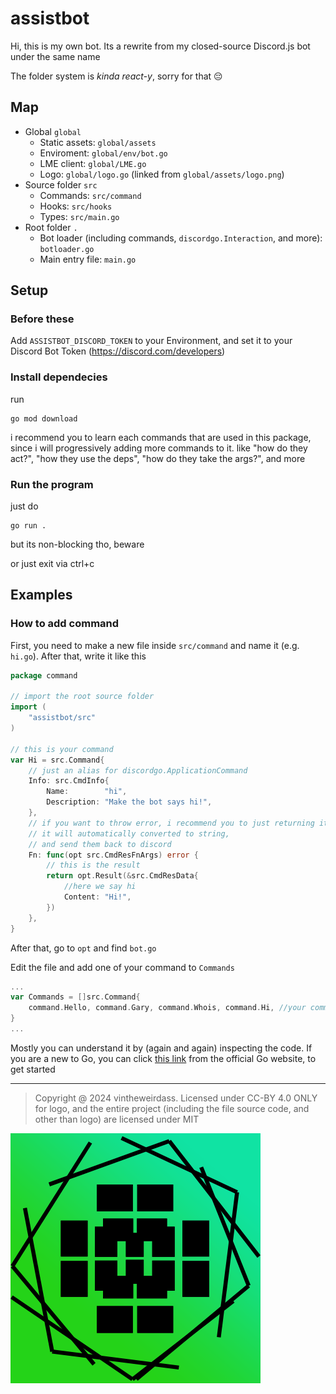 # assistbot
Hi, this is my own bot. Its a rewrite from my closed-source Discord.js bot under the same name

The folder system is *kinda react-y*, sorry for that 😔
## Map
- Global `global`
  - Static assets: `global/assets`
  - Enviroment: `global/env/bot.go`
  - LME client: `global/LME.go`
  - Logo: `global/logo.go` (linked from `global/assets/logo.png`)
- Source folder `src`
  - Commands: `src/command`
  - Hooks: `src/hooks`
  - Types: `src/main.go`
- Root folder `.`
  - Bot loader (including commands, `discordgo.Interaction`, and more): `botloader.go`
  - Main entry file: `main.go`
## Setup
### Before these
Add `ASSISTBOT_DISCORD_TOKEN` to your Environment, and set it to your Discord Bot Token (https://discord.com/developers)

### Install dependecies
run
```shell
go mod download
```
i recommend you to learn each commands that are used in this package, since i will progressively adding more commands to it. like "how do they act?", "how they use the deps", "how do they take the args?", and more


### Run the program

just do 
```shell
go run .
```
but its non-blocking tho, beware

or just exit via ctrl+c

## Examples
### How to add command
First, you need to make a new file inside `src/command` and name it (e.g. `hi.go`). After that, write it like this

```go
package command

// import the root source folder
import (
	"assistbot/src"
)

// this is your command
var Hi = src.Command{
    // just an alias for discordgo.ApplicationCommand
	Info: src.CmdInfo{
		Name:        "hi",
		Description: "Make the bot says hi!",
	},
    // if you want to throw error, i recommend you to just returning it
    // it will automatically converted to string,
    // and send them back to discord
	Fn: func(opt src.CmdResFnArgs) error {
        // this is the result
		return opt.Result(&src.CmdResData{
            //here we say hi
			Content: "Hi!",
		})
	},
}

```
After that, go to `opt` and find `bot.go`

Edit the file and add one of your command to `Commands`
```go
...
var Commands = []src.Command{
	command.Hello, command.Gary, command.Whois, command.Hi, //your command here
}
...
```
Mostly you can understand it by (again and again) inspecting the code. If you are a new to Go, you can click [this link](https://go.dev/doc/tutorial/getting-started) from the official Go website, to get started

---
> Copyright @ 2024 vintheweirdass. Licensed under CC-BY 4.0 ONLY for logo, and the entire project (including the file source code, and other than logo) are licensed under MIT

![](global/assets/logo.png)